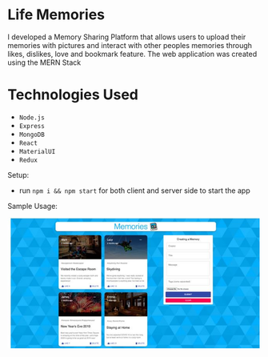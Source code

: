 # Life Memories
I developed a Memory Sharing Platform that allows users to upload their memories with pictures and interact with other peoples memories through likes, dislikes, love and bookmark feature. The web application was created using the MERN Stack

# Technologies Used

* ``` Node.js ```
* ``` Express ```
* ``` MongoDB ```
* ``` React ```
* ``` MaterialUI ```
* ``` Redux ``` 

Setup:
- run ```npm i && npm start``` for both client and server side to start the app

Sample Usage:

<p align="center">
  <img src="example_landing_page.JPG" />
</p>
